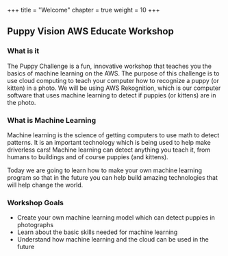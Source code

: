 +++
title = "Welcome"
chapter = true
weight = 10
+++

## Puppy Vision AWS Educate Workshop

### What is it

The Puppy Challenge is a fun, innovative workshop that teaches you the basics of machine learning on the AWS. The purpose of this challenge is to use cloud computing to teach your computer how to recognize a puppy (or kitten) in a photo. We will be using AWS Rekognition, which is our computer software that uses machine learning to detect if puppies (or kittens) are in the photo.

### What is Machine Learning

Machine learning is the science of getting computers to use math to detect patterns. It is an important technology which is being used to help make driverless cars! Machine learning can detect anything you teach it, from humans to buildings and of course puppies (and kittens).

Today we are going to learn how to make your own machine learning program so that in the future you can help build amazing technologies that will help change the world.

### Workshop Goals

* Create your own machine learning model which can detect puppies in photographs
* Learn about the basic skills needed for machine learning
* Understand how machine learning and the cloud can be used in the future
